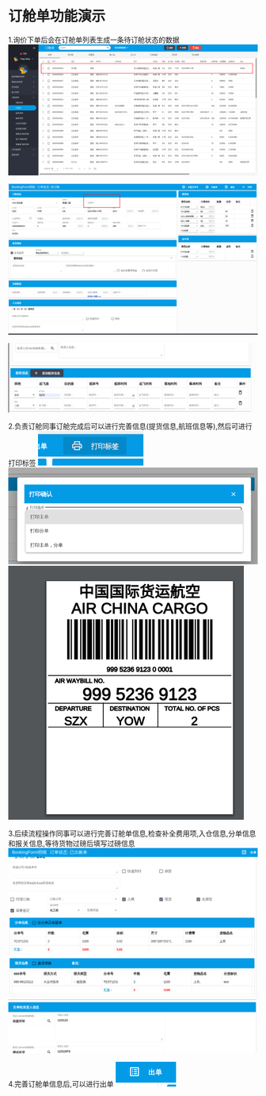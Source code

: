 # 订舱单功能演示

1.询价下单后会在订舱单列表生成一条待订舱状态的数据
![enter description here](./images/bookingorder1.png)

![enter description here](./images/bookingorder1-1.png)

![enter description here](./images/bookingorder1-2.png)


2.负责订舱同事订舱完成后可以进行完善信息(提货信息,航班信息等),然后可进行打印标签
![enter description here](./images/bookingorder6.png)
![enter description here](./images/bookingorder7.png)
![enter description here](./images/bookingorder8.png)

3.后续流程操作同事可以进行完善订舱单信息,检查补全费用项,入仓信息,分单信息和报关信息,等待货物过磅后填写过磅信息
![enter description here](./images/bookingorder4.png)

4.完善订舱单信息后,可以进行出单
![enter description here](./images/bookingorder9.png)
